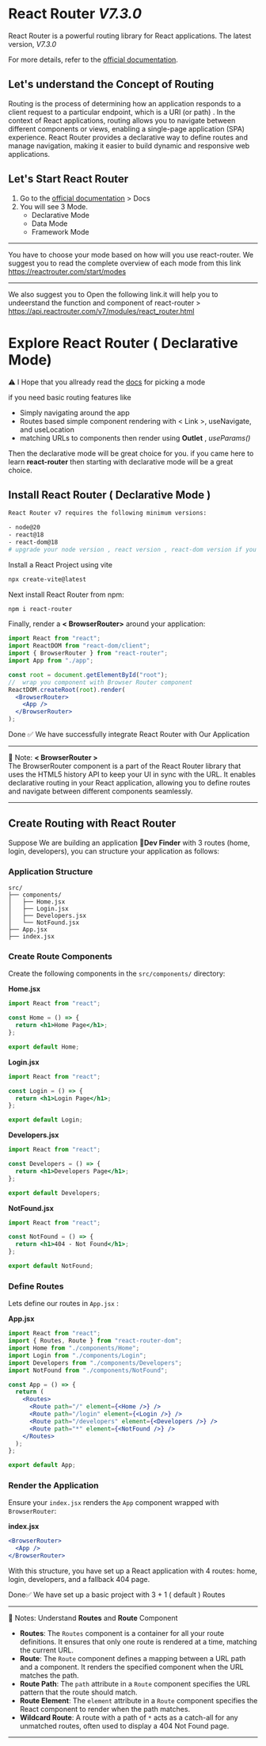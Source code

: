# React Router _V7.3.0_

React Router is a powerful routing library for React applications. The latest version, _V7.3.0_

For more details, refer to the [official documentation](https://reactrouter.com/).

## Let's understand the Concept of Routing

Routing is the process of determining how an application responds to a client request to a particular endpoint, which is a URI (or path) . In the context of React applications, routing allows you to navigate between different components or views, enabling a single-page application (SPA) experience. React Router provides a declarative way to define routes and manage navigation, making it easier to build dynamic and responsive web applications.

## Let's Start React Router

1. Go to the [official documentation](https://reactrouter.com/) > Docs
2. You will see 3 Mode.
   - Declarative Mode
   - Data Mode
   - Framework Mode

---

You have to choose your mode based on how will you use react-router. We suggest you to read the complete overview of each mode from this link https://reactrouter.com/start/modes

---

We also suggest you to Open the following link.it will help you to undeerstand the function and component of react-router > https://api.reactrouter.com/v7/modules/react_router.html

# Explore React Router ( Declarative Mode)

⚠️ I Hope that you allready read the [docs](https://reactrouter.com/start/modes) for picking a mode

if you need basic routing features like

- Simply navigating around the app
- Routes based simple component rendering with \< Link >, useNavigate, and useLocation
- matching URLs to components then render using **Outlet** , _useParams()_

Then the declarative mode will be great choice for you. if you came here to learn **react-router** then starting with declarative mode will be a great choice.

## Install React Router ( Declarative Mode )

```bash
React Router v7 requires the following minimum versions:

- node@20
- react@18
- react-dom@18
# upgrade your node version , react version , react-dom version if you dont have this set up
```

Install a React Project using vite

```bash
npx create-vite@latest
```

Next install React Router from npm:

```bash
npm i react-router
```

Finally, render a **< BrowserRouter>** around your application:

```jsx
import React from "react";
import ReactDOM from "react-dom/client";
import { BrowserRouter } from "react-router";
import App from "./app";

const root = document.getElementById("root");
//  wrap you component with Browser Router component
ReactDOM.createRoot(root).render(
  <BrowserRouter>
    <App />
  </BrowserRouter>
);
```

Done ✅ We have successfully integrate React Router with Our Application

---

📝 Note: **< BrowserRouter >** <br>
The BrowserRouter component is a part of the React Router library that uses the HTML5 history API to keep your UI in sync with the URL. It enables declarative routing in your React application, allowing you to define routes and navigate between different components seamlessly.

---

## Create Routing with React Router

Suppose We are building an application **🔎Dev Finder** with 3 routes (home, login, developers), you can structure your application as follows:

### Application Structure

```plaintext
src/
├── components/
│   ├── Home.jsx
│   ├── Login.jsx
│   ├── Developers.jsx
│   └── NotFound.jsx
├── App.jsx
├── index.jsx
```

### Create Route Components

Create the following components in the `src/components/` directory:

**Home.jsx**

```jsx
import React from "react";

const Home = () => {
  return <h1>Home Page</h1>;
};

export default Home;
```

**Login.jsx**

```jsx
import React from "react";

const Login = () => {
  return <h1>Login Page</h1>;
};

export default Login;
```

**Developers.jsx**

```jsx
import React from "react";

const Developers = () => {
  return <h1>Developers Page</h1>;
};

export default Developers;
```

**NotFound.jsx**

```jsx
import React from "react";

const NotFound = () => {
  return <h1>404 - Not Found</h1>;
};

export default NotFound;
```

### Define Routes

Lets define our routes in `App.jsx` :

**App.jsx**

```jsx
import React from "react";
import { Routes, Route } from "react-router-dom";
import Home from "./components/Home";
import Login from "./components/Login";
import Developers from "./components/Developers";
import NotFound from "./components/NotFound";

const App = () => {
  return (
    <Routes>
      <Route path="/" element={<Home />} />
      <Route path="/login" element={<Login />} />
      <Route path="/developers" element={<Developers />} />
      <Route path="*" element={<NotFound />} />
    </Routes>
  );
};

export default App;
```

### Render the Application

Ensure your `index.jsx` renders the `App` component wrapped with `BrowserRouter`:

**index.jsx**

```jsx
<BrowserRouter>
  <App />
</BrowserRouter>
```

With this structure, you have set up a React application with 4 routes: home, login, developers, and a fallback 404 page.

Done✅ We have set up a basic project with 3 + 1 ( default ) Routes

---

📝 Notes: Understand **Routes** and **Route** Component

- **Routes**: The `Routes` component is a container for all your route definitions. It ensures that only one route is rendered at a time, matching the current URL.
- **Route**: The `Route` component defines a mapping between a URL path and a component. It renders the specified component when the URL matches the path.
- **Route Path**: The `path` attribute in a `Route` component specifies the URL pattern that the route should match.
- **Route Element**: The `element` attribute in a `Route` component specifies the React component to render when the path matches.
- **Wildcard Route**: A route with a path of `*` acts as a catch-all for any unmatched routes, often used to display a 404 Not Found page.

---
